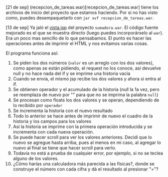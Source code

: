 [21 de sep]
(recepcion_de_tareas.war)[recepcion_de_tareas.war] tiene los archivos de inicio del proyecto que estamos haciendo. Por si no has visto como, puedes desempaquetarlo con `jar xvf recepcion_de_tareas.war`.

[13 de sep]
Ya jaló el [vista.jsp](vista.jsp) del proyecto `sumadora.war`. El código fuente mejorado es el que se muestra directo (luego puedes incorporárselo al `war`). Era un poco mas sencillo de lo que pensabamos. El punto es hacer las operaciones antes de imprimir el HTML y nos evitamos varias cosas.

El programa funciona así:

1. Se piden los dos números (`valor` es un arreglo con los dos valores), como apenas se están pidiendo, el request no los conoce, así devuelve null y no hace nada del if y se imprime una historia vacía
2. Cuando se envía, el mismo jsp recibe los dos valores y ahora si entra al if.
3. Se obtienen operador y el acumulado de la historia (null la 1a vez, pero se reemplaza de nuevo por "" para que no se imprima la palabra `null`)
4. Se procesan como floats los dos valores y se operan, dependiendo de lo recibido por `operador`
5. Se incrementa la historia con el nuevo resultado
6. Todo lo anterior se hace antes de imprimir de nuevo el cuadro de la historia y los campos para los valores
7. Así la historia se imprime con la primera operación introducida y se incrementa con cada nueva operación.
8. Se puede hacer scroll para ver los valores anteriores. Decidí que lo nuevo se agregue hasta arriba, pues al menos en mi caso, al agregar lo nuevo al final se tiene que hacer scroll para verlo.
9. Todavía no está a prueba de cualquier error, por ejemplo, si no se teclea alguno de los valores.
10. ¿Cómo harías una calculadora más parecida a las físicas?, donde se construye el número con cada cifra y dá el resultado al presionar "="?
